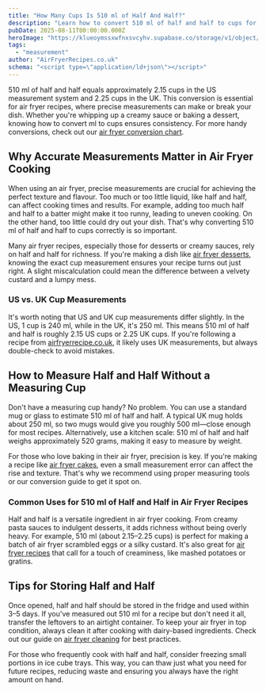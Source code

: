 ```yaml
---
title: "How Many Cups Is 510 ml of Half And Half?"
description: "Learn how to convert 510 ml of half and half to cups for perfect recipes every time. Includes UK and US measurements for accuracy."
pubDate: 2025-08-11T00:00:00.000Z
heroImage: "https://klueoymssxwfnxsvcyhv.supabase.co/storage/v1/object/public/md/how-many-cups-is-510-ml-of-half-and-half-9e899fb9.webp"
tags:
  - "measurement"
author: "AirFryerRecipes.co.uk"
schema: "<script type=\"application/ld+json\"></script>"
---
```


<p>510 ml of half and half equals approximately 2.15 cups in the US measurement system and 2.25 cups in the UK. This conversion is essential for air fryer recipes, where precise measurements can make or break your dish. Whether you're whipping up a creamy sauce or baking a dessert, knowing how to convert ml to cups ensures consistency. For more handy conversions, check out our <a href=https://www.airfryerrecipe.co.uk/air-fryer-conversion-chart>air fryer conversion chart</a>.</p>  

<h2>Why Accurate Measurements Matter in Air Fryer Cooking</h2>  
<p>When using an air fryer, precise measurements are crucial for achieving the perfect texture and flavour. Too much or too little liquid, like half and half, can affect cooking times and results. For example, adding too much half and half to a batter might make it too runny, leading to uneven cooking. On the other hand, too little could dry out your dish. That's why converting 510 ml of half and half to cups correctly is so important.</p>  

<p>Many air fryer recipes, especially those for desserts or creamy sauces, rely on half and half for richness. If you're making a dish like <a href=https://www.airfryerrecipe.co.uk/recipe-category/dessert>air fryer desserts</a>, knowing the exact cup measurement ensures your recipe turns out just right. A slight miscalculation could mean the difference between a velvety custard and a lumpy mess.</p>  

<h3>US vs. UK Cup Measurements</h3>  
<p>It's worth noting that US and UK cup measurements differ slightly. In the US, 1 cup is 240 ml, while in the UK, it's 250 ml. This means 510 ml of half and half is roughly 2.15 US cups or 2.25 UK cups. If you're following a recipe from <a href=https://www.airfryerrecipe.co.uk>airfryerrecipe.co.uk</a>, it likely uses UK measurements, but always double-check to avoid mistakes.</p>  

<h2>How to Measure Half and Half Without a Measuring Cup</h2>  
<p>Don't have a measuring cup handy? No problem. You can use a standard mug or glass to estimate 510 ml of half and half. A typical UK mug holds about 250 ml, so two mugs would give you roughly 500 ml—close enough for most recipes. Alternatively, use a kitchen scale: 510 ml of half and half weighs approximately 520 grams, making it easy to measure by weight.</p>  

<p>For those who love baking in their air fryer, precision is key. If you're making a recipe like <a href=https://www.airfryerrecipe.co.uk/recipe-category/cakes>air fryer cakes</a>, even a small measurement error can affect the rise and texture. That's why we recommend using proper measuring tools or our conversion guide to get it spot on.</p>  

<h3>Common Uses for 510 ml of Half and Half in Air Fryer Recipes</h3>  
<p>Half and half is a versatile ingredient in air fryer cooking. From creamy pasta sauces to indulgent desserts, it adds richness without being overly heavy. For example, 510 ml (about 2.15–2.25 cups) is perfect for making a batch of air fryer scrambled eggs or a silky custard. It's also great for <a href=https://www.airfryerrecipe.co.uk/recipes>air fryer recipes</a> that call for a touch of creaminess, like mashed potatoes or gratins.</p>  

<h2>Tips for Storing Half and Half</h2>  
<p>Once opened, half and half should be stored in the fridge and used within 3–5 days. If you've measured out 510 ml for a recipe but don't need it all, transfer the leftovers to an airtight container. To keep your air fryer in top condition, always clean it after cooking with dairy-based ingredients. Check out our guide on <a href=https://www.airfryerrecipe.co.uk/air-fryer-cleaner>air fryer cleaning</a> for best practices.</p>  

<p>For those who frequently cook with half and half, consider freezing small portions in ice cube trays. This way, you can thaw just what you need for future recipes, reducing waste and ensuring you always have the right amount on hand.</p>